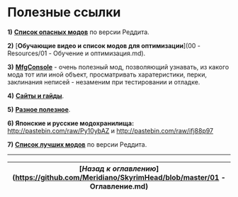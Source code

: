 # Полезные ссылки

**1)** [**Список опасных модов**](https://www.reddit.com/r/skyrimmods/wiki/dangerous_mods_masterlist) по версии Реддита.

**2)** [**Обучающие видео и список модов для оптимизации**](00 - Resources/01 - Обучение и оптимизация.md).

**3)** [**MfgConsole**](http://www.nexusmods.com/skyrim/mods/44596/) - очень полезный мод, позволяющий узнавать, из какого мода тот или иной объект, просматривать харатеристики, перки, заклинания неписей - незаменим при тестировании и отладке.

**4)** [**Сайты и гайды**](https://docs.google.com/spreadsheets/d/1eE8wThsJgs6b_gPbyYf3w4d781ICwJ_56yjF9wym9is/).

**5)** [**Разное полезное**](https://docs.google.com/spreadsheets/d/1iZqcqsXkua7y3cYpFbb0XYGdTDL74bxRqzGhDcHZuhM/).

**6) Японские и русские модохранилища:** http://pastebin.com/raw/Py10ybAZ и http://pastebin.com/raw/ifj88p97

**7)** [**Список лучших модов**](https://www.reddit.com/r/skyrimmods/wiki/best_mods_for) по версии Реддита.

------

|[*Назад к оглавлению*](https://github.com/Meridiano/SkyrimHead/blob/master/01 - Оглавление.md)|
|:---:|
